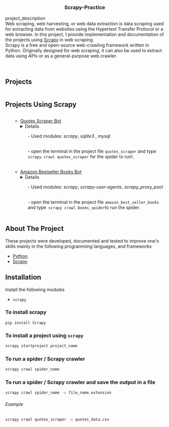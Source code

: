 <br />
<p >

<h3 align="center">Scrapy-Practice </h3>

  <p >
    project_description
    <br />
Web scraping, web harvesting, or web data extraction is data scraping used for extracting data from websites using the Hypertext Transfer Protocol or a web browser.
In this project, I provide implementation and documentation of the projects  using <a href="https://scrapy.org/">Scrapy</a> in web scraping.<br/>
Scrapy is a free and open-source web-crawling framework written in Python. Originally designed for web scraping, it can also be used to extract data using APIs or as a general-purpose web crawler. 


   <br />
    <br />
  </p>

<!-- TABLE OF CONTENTS -->
<summary><h2 style="display: inline-block">Projects</h2></summary>
      <summary><h2 style="display: inline-block">Projects Using Scrapy</h2></summary>
        <ol>

<ul><li><a href="https://github.com/amgad01/python-code/tree/main/Web%20scraping%20and%20automation/scrapy-practice/quotes_scraper">Quotes Scraper Bot </a></li>
<details>In this project, i use scrapy framework to scrape data off <a href="https://quotes.toscrape.com"> quotes to scrape website </a>  and getting the quotes, the  author of the quote and the tags attached to the quotes, with the added functionality to get the spider crawling  and scraping the next pages of the website that hold quotes.Also to save them in database using <a href="sqlite">SQLite</a> and <a href="mysql">Mysql</a> <br /></details>
            <ul> - Used modules: <em>scrapy</em>, <em>sqlite3 </em>, <em>mysql </em></ul> <br />
            <ul> - open the terminal in the project file <code>quotes_scraper</code> and type<code> scrapy crawl quotes_scraper</code> for the spider to run!.</ul> 
</ul><br/>

<ul><li><a href="https://github.com/amgad01/python-code/tree/main/Web%20scraping%20and%20automation/scrapy-practice/amazon_best_seller_books">Amazon Bestseller Books Bot </a></li>
<details>In this project, i use scrapy framework to scrape data off the amazon best seller books webpage and return the titles,authors and prices of the books on the list 
<br /></details>
            <ul> - Used modules: <em>scrapy</em>, <em>scrapy-user-agents</em>, <em>scrapy_proxy_pool</em></ul> <br />
            <ul> - open the terminal in the project file <code>amazon_best_seller_books</code> and type<code> scrapy crawl books_spider</code>to run the spider.</ul> 
</ul><br/>


</ol>


<!---[comment]: <> ABOUT THE PROJECT -->

## About The Project

These projects were developed, documented and tested to improve one's skills mainly in the following programming
languages, and frameworks

* [Python](https://www.python.org/)
* [Scrapy](https://scrapy.org/)

[comment]: <> (<!-- GETTING STARTED -->)

## Installation

Install the following modules
* `scrapy`
### To install scrapy 
```shell
pip install Scrapy
```
### To install a project using  `scrapy `
```sh
scrapy startproject project_name
```
### To run a spider / Scrapy crawler
```sh
scrapy crawl spider_name
```
### To run a spider / Scrapy crawler and save the output in a file
```sh
scrapy crawl spider_name -o file_name.extension
```
###### Example
```sh
scrapy crawl quotes_scraper -o quotes_data.csv
```
